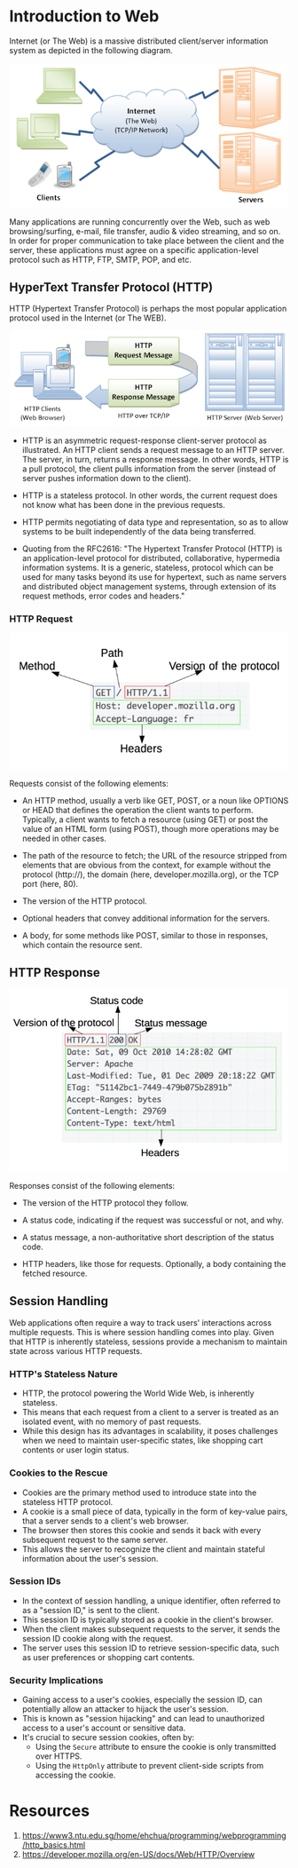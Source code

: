 # Introduction to Web

Internet (or The Web) is a massive distributed client/server information system as depicted in the following diagram.

![The Web](images/TheWeb.png)

Many applications are running concurrently over the Web, such as web browsing/surfing, e-mail, file transfer, audio & video streaming, and so on.  In order for proper communication to take place between the client and the server, these applications must agree on a specific application-level protocol such as HTTP, FTP, SMTP, POP, and etc.

## HyperText Transfer Protocol (HTTP)

HTTP (Hypertext Transfer Protocol) is perhaps the most popular application protocol used in the Internet (or The WEB).

![HTTP](images/HTTP.png)

- HTTP is an asymmetric request-response client-server protocol as illustrated.  An HTTP client sends a request message to an HTTP server.  The server, in turn, returns a response message.  In other words, HTTP is a pull protocol, the client pulls information from the server (instead of server pushes information down to the client).

- HTTP is a stateless protocol. In other words, the current request does not know what has been done in the previous requests.

- HTTP permits negotiating of data type and representation, so as to allow systems to be built independently of the data being transferred.

- Quoting from the RFC2616: "The Hypertext Transfer Protocol (HTTP) is an application-level protocol for distributed, collaborative, hypermedia information systems. It is a generic, stateless, protocol which can be used for many tasks beyond its use for hypertext, such as name servers and distributed object management systems, through extension of its request methods, error codes and headers."

### HTTP Request

![HTTP Request](images/http_request.png)

Requests consist of the following elements:

- An HTTP method, usually a verb like GET, POST, or a noun like OPTIONS or HEAD that defines the operation the client wants to perform. Typically, a client wants to fetch a resource (using GET) or post the value of an HTML form (using POST), though more operations may be needed in other cases.

- The path of the resource to fetch; the URL of the resource stripped from elements that are obvious from the context, for example without the protocol (http://), the domain (here, developer.mozilla.org), or the TCP port (here, 80).

- The version of the HTTP protocol.

- Optional headers that convey additional information for the servers.

- A body, for some methods like POST, similar to those in responses, which contain the resource sent.

## HTTP Response

![HTTP Response](images/http_response.png)

Responses consist of the following elements:

- The version of the HTTP protocol they follow.

- A status code, indicating if the request was successful or not, and why.

- A status message, a non-authoritative short description of the status code.

- HTTP headers, like those for requests.
  Optionally, a body containing the fetched resource.

## Session Handling

Web applications often require a way to track users' interactions across multiple requests. This is where session handling comes into play. Given that HTTP is inherently stateless, sessions provide a mechanism to maintain state across various HTTP requests.

### HTTP's Stateless Nature

- HTTP, the protocol powering the World Wide Web, is inherently stateless.
- This means that each request from a client to a server is treated as an isolated event, with no memory of past requests.
- While this design has its advantages in scalability, it poses challenges when we need to maintain user-specific states, like shopping cart contents or user login status.

### Cookies to the Rescue

- Cookies are the primary method used to introduce state into the stateless HTTP protocol.
- A cookie is a small piece of data, typically in the form of key-value pairs, that a server sends to a client's web browser.
- The browser then stores this cookie and sends it back with every subsequent request to the same server.
- This allows the server to recognize the client and maintain stateful information about the user's session.

### Session IDs

- In the context of session handling, a unique identifier, often referred to as a "session ID," is sent to the client.
- This session ID is typically stored as a cookie in the client's browser.
- When the client makes subsequent requests to the server, it sends the session ID cookie along with the request.
- The server uses this session ID to retrieve session-specific data, such as user preferences or shopping cart contents.

### Security Implications

- Gaining access to a user's cookies, especially the session ID, can potentially allow an attacker to hijack the user's session.
- This is known as "session hijacking" and can lead to unauthorized access to a user's account or sensitive data.
- It's crucial to secure session cookies, often by:
  - Using the `Secure` attribute to ensure the cookie is only transmitted over HTTPS.
  - Using the `HttpOnly` attribute to prevent client-side scripts from accessing the cookie.

# Resources

1. https://www3.ntu.edu.sg/home/ehchua/programming/webprogramming/http_basics.html
1. https://developer.mozilla.org/en-US/docs/Web/HTTP/Overview
